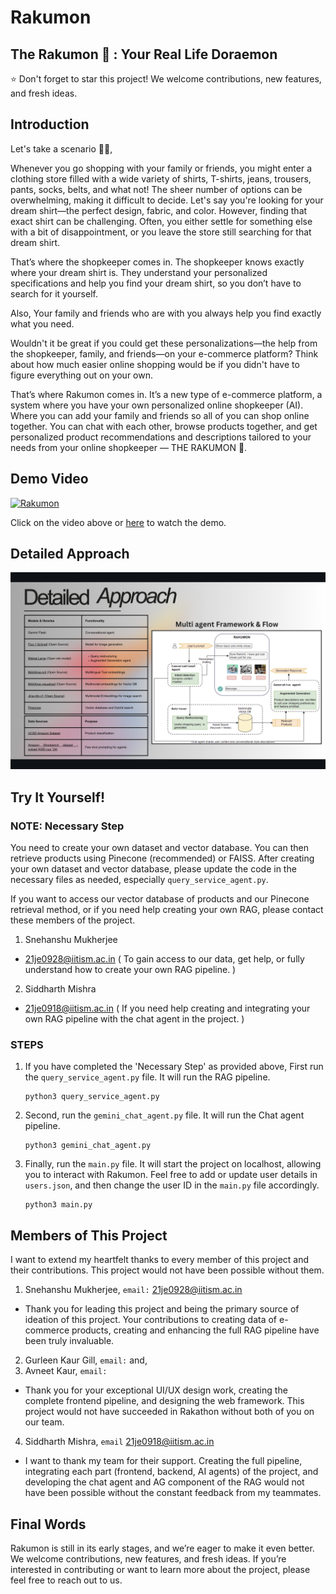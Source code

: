 # Rakumon
The Rakumon 🤖 : Your Real Life Doraemon
------------------------------------------------------------------------------------------------------------------------------------

⭐ Don't forget to star this project! We welcome contributions, new features, and fresh ideas.

## Introduction

Let's take a scenario 🙋‍♂️,

Whenever you go shopping with your family or friends, you might enter a clothing store filled with a wide variety of shirts, T-shirts, jeans, trousers, pants, socks, belts, and what not! The sheer number of options can be overwhelming, making it difficult to decide. Let's say you're looking for your dream shirt—the perfect design, fabric, and color. However, finding that exact shirt can be challenging. Often, you either settle for something else with a bit of disappointment, or you leave the store still searching for that dream shirt.

That’s where the shopkeeper comes in. The shopkeeper knows exactly where your dream shirt is. They understand your personalized specifications and help you find your dream shirt, so you don’t have to search for it yourself.

Also, Your family and friends who are with you always help you find exactly what you need.

Wouldn't it be great if you could get these personalizations—the help from the shopkeeper, family, and friends—on your e-commerce platform? Think about how much easier online shopping would be if you didn't have to figure everything out on your own.

That’s where Rakumon comes in. It’s a new type of e-commerce platform, a system where you have your own personalized online shopkeeper (AI). Where you can add your family and friends so all of you can shop online together. You can chat with each other, browse products together, and get personalized product recommendations and descriptions tailored to your needs from your online shopkeeper — THE RAKUMON 🤖.

## Demo Video

[![Rakumon](https://img.youtube.com/vi/KWtN9PD8FGo/0.jpg)](https://www.youtube.com/watch?v=KWtN9PD8FGo)


Click on the video above or <a href="https://www.youtube.com/watch?v=KWtN9PD8FGo">here</a> to watch the demo.


## Detailed Approach

![Detailed Approach](https://github.com/RustyGrackle/Rakumon/blob/main/readme_content/detailed_approach.jpg)

## Try It Yourself!

### NOTE: Necessary Step

You need to create your own dataset and vector database. You can then retrieve products using Pinecone (recommended) or FAISS.
After creating your own dataset and vector database, please update the code in the necessary files as needed, especially `query_service_agent.py`.

If you want to access our vector database of products and our Pinecone retrieval method, or if you need help creating your own RAG, please contact these members of the project.

1. Snehanshu Mukherjee
- 21je0928@iitism.ac.in ( To gain access to our data, get help, or fully understand how to create your own RAG pipeline. )

2. Siddharth Mishra
- 21je0918@iitism.ac.in ( If you need help creating and integrating your own RAG pipeline with the chat agent in the project. )

### STEPS

1. If you have completed the 'Necessary Step' as provided above, First run the `query_service_agent.py` file. It will run the RAG pipeline.
   ```
   python3 query_service_agent.py
   ```
2. Second, run the `gemini_chat_agent.py` file. It will run the Chat agent pipeline.
   ```
   python3 gemini_chat_agent.py
   ```
3. Finally, run the `main.py` file. It will start the project on localhost, allowing you to interact with Rakumon. Feel free to add or update user details in `users.json`, and then change the user ID in the `main.py` file accordingly.
   ```
   python3 main.py
   ```

## Members of This Project

I want to extend my heartfelt thanks to every member of this project and their contributions. This project would not have been possible without them.

1. Snehanshu Mukherjee,  `email:` 21je0928@iitism.ac.in

- Thank you for leading this project and being the primary source of ideation of this project. Your contributions to creating data of e-commerce products, creating and enhancing the full RAG pipeline have been truly invaluable.

2. Gurleen Kaur Gill, `email:` and,
3. Avneet Kaur, `email:` 

- Thank you for your exceptional UI/UX design work, creating the complete frontend pipeline, and designing the web framework. This project would not have succeeded in Rakathon without both of you on our team.

4. Siddharth Mishra, `email` 21je0918@iitism.ac.in

- I want to thank my team for their support. Creating the full pipeline, integrating each part (frontend, backend, AI agents) of the project, and developing the chat agent and AG component of the RAG would not have been possible without the constant feedback from my teammates.

## Final Words

Rakumon is still in its early stages, and we’re eager to make it even better. We welcome contributions, new features, and fresh ideas. If you’re interested in contributing or want to learn more about the project, please feel free to reach out to us.


